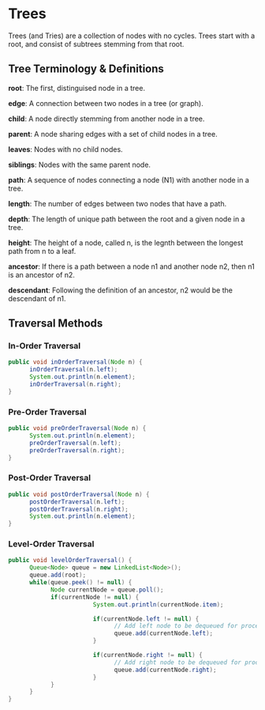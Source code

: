 # Trees # 

Trees (and Tries) are a collection of nodes with no cycles. Trees start with a root, and consist of subtrees stemming from that 
root. 

## Tree Terminology & Definitions ## 

**root**: The first, distinguised node in a tree. 

**edge**: A connection between two nodes in a tree (or graph).  

**child**: A node directly stemming from another node in a tree. 

**parent**: A node sharing edges with a set of child nodes in a tree. 

**leaves**: Nodes with no child nodes. 

**siblings**: Nodes with the same parent node. 

**path**: A sequence of nodes connecting a node (N1) with another node in a tree. 

**length**: The number of edges between two nodes that have a path. 

**depth**: The length of unique path between the root and a given node in a tree.

**height**: The height of a node, called n, is the legnth between the longest path from n to a leaf. 

**ancestor**: If there is a path between a node n1 and another node n2, then n1 is an ancestor of n2. 

**descendant**: Following the definition of an ancestor, n2 would be the descendant of n1. 

## Traversal Methods ## 

### In-Order Traversal ### 
```Java
public void inOrderTraversal(Node n) {
      inOrderTraversal(n.left); 
      System.out.println(n.element); 
      inOrderTraversal(n.right); 
} 
```
### Pre-Order Traversal ### 
```Java
public void preOrderTraversal(Node n) {
      System.out.println(n.element); 
      preOrderTraversal(n.left); 
      preOrderTraversal(n.right); 
} 
```
### Post-Order Traversal ### 
```Java
public void postOrderTraversal(Node n) {
      postOrderTraversal(n.left);
      postOrderTraversal(n.right);
      System.out.println(n.element); 
} 
```

### Level-Order Traversal ###  
```Java
public void levelOrderTraversal() {
      Queue<Node> queue = new LinkedList<Node>();
      queue.add(root);
      while(queue.peek() != null) {
            Node currentNode = queue.poll();
            if(currentNode != null) {
                        System.out.println(currentNode.item);

                        if(currentNode.left != null) {
                              // Add left node to be dequeued for processing later.
                              queue.add(currentNode.left);
                        }

                        if(currentNode.right != null) {
                              // Add right node to be dequeued for processing later.
                              queue.add(currentNode.right);
                        }
            }
      }
} 
```
